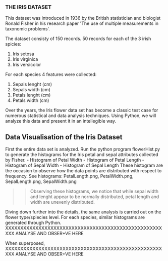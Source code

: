 ### THE IRIS DATASET

This dataset was introduced in 1936 by  the British statistician and biologist Ronald Fisher in his research paper 'The use of multiple measurements in taxonomic problems'.

The dataset consisty of 150 records. 50 records for each of the 3 irish spicies: 
1. Iris setosa
2. Iris virginica
3. Iris versicolor

For each species 4 features were collected: 
1. Sepals lenght (cm)
2. Sepals width (cm)
3. Petals lenght (cm)
4. Petals width (cm)

Over the years, the Iris flower data set has become a classic test case for numerous statistical and data analysis techniques.
Using Python, we will analyze this data and present it in an intellegible way. 

## Data Visualisation of the Iris Dataset

First the entire data set is analyzed. 
Run the python program flowerHist.py to generate the histograms for the Iris petal and sepal attributes collected by Fisher.
	- Histogram of Petal Width
	- Histogram of Petal Length	
	- Histogram of Sepal Width
	- Histogram of Sepal Length
These histogram are the occasion to observe how the data points are distributed with respect to frequency.
See histograms: PetalLength.png, PetalWidth.png, SepalLength.png, SepalWidth.png
>> Observing these histograms, we notice that while sepal width and lenght appear to be normally distributed, petal length and width are unevenly distributed.


Diving down further into the details, the same analysis is carried out on the flower type/spiecies level. 
For each species, similar histograms are generated through Python. 
XXXXXXXXXXXXXXXXXXXXXXXXXXXXXXXXXXXXXXXXXXXXXXXXXXXXXXX ANALYSE AND OBSER+VE HERE





When superposed, XXXXXXXXXXXXXXXXXXXXXXXXXXXXXXXXXXXXXXXXXXXXXXXXXXXXXXX ANALYSE AND OBSER+VE HERE
